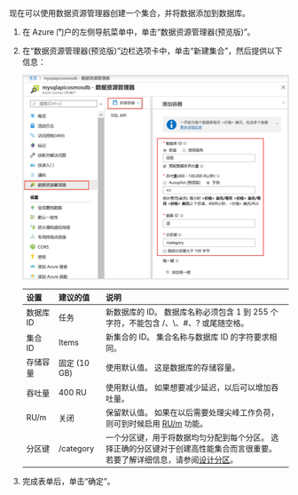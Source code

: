 现在可以使用数据资源管理器创建一个集合，并将数据添加到数据库。 

1. 在 Azure 门户的左侧导航菜单中，单击“数据资源管理器(预览版)”。 

2. 在“数据资源管理器(预览版)”边栏选项卡中，单击“新建集合”，然后提供以下信息：

    ![Azure 门户“数据资源管理器”边栏选项卡](./media/cosmos-db-create-collection/azure-cosmosdb-data-explorer.png)

    设置|建议的值|说明
    ---|---|---
    数据库 ID|任务|新数据库的 ID。 数据库名称必须包含 1 到 255 个字符，不能包含 /、\\、#、? 或尾随空格。
    集合 ID|Items|新集合的 ID。 集合名称与数据库 ID 的字符要求相同。
    存储容量| 固定 (10 GB)|使用默认值。 这是数据库的存储容量。
    吞吐量|400 RU|使用默认值。 如果想要减少延迟，以后可以增加吞吐量。
    RU/m|关闭|保留默认值。 如果在以后需要处理尖峰工作负荷，则可到时候启用 [RU/m](../articles/cosmos-db/request-units-per-minute.md) 功能。
    分区键|/category|一个分区键，用于将数据均匀分配到每个分区。 选择正确的分区键对于创建高性能集合而言很重要。 若要了解详细信息，请参阅[设计分区](../articles/cosmos-db/partition-data.md#designing-for-partitioning)。    
3. 完成表单后，单击“确定”。